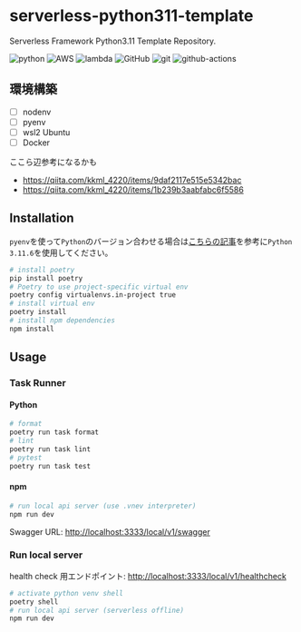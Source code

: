# serverless-python311-template

Serverless Framework Python3.11 Template Repository.

![python](https://img.shields.io/badge/-Python-F2C63C.svg?logo=python&style=for-the-badge) ![AWS](https://img.shields.io/badge/Amazon_AWS-232F3E?style=for-the-badge&logo=amazon-aws&logoColor=white) ![lambda](https://img.shields.io/badge/-AWS%20lambda-232F3E.svg?logo=aws-lambda&style=for-the-badge) ![GitHub](https://img.shields.io/badge/GitHub-100000?style=for-the-badge&logo=github&logoColor=white) ![git](https://img.shields.io/badge/GIT-E44C30?style=for-the-badge&logo=git&logoColor=white) ![github-actions](https://img.shields.io/badge/-githubactions-FFFFFF.svg?logo=github-actions&style=for-the-badge)

## 環境構築

- [ ] nodenv
- [ ] pyenv
- [ ] wsl2 Ubuntu
- [ ] Docker

ここら辺参考になるかも

- <https://qiita.com/kkml_4220/items/9daf2117e515e5342bac>
- <https://qiita.com/kkml_4220/items/1b239b3aabfabc6f5586>

## Installation

`pyenv`を使って`Python`のバージョン合わせる場合は[こちらの記事](https://qiita.com/twipg/items/75fc9428e4c33ed429c0)を参考に`Python 3.11.6`を使用してください。

```bash
# install poetry
pip install poetry
# Poetry to use project-specific virtual env
poetry config virtualenvs.in-project true
# install virtual env
poetry install
# install npm dependencies
npm install
```

## Usage

### Task Runner

#### Python

```bash
# format
poetry run task format
# lint
poetry run task lint
# pytest
poetry run task test
```

#### npm

```bash
# run local api server (use .vnev interpreter)
npm run dev
```

Swagger URL: <http://localhost:3333/local/v1/swagger>

### Run local server

health check 用エンドポイント: <http://localhost:3333/local/v1/healthcheck>

```bash
# activate python venv shell
poetry shell
# run local api server (serverless offline)
npm run dev
```
